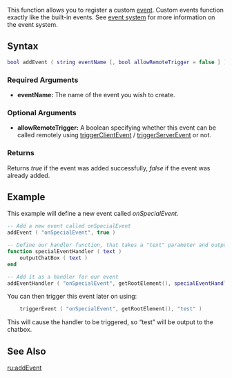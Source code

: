 This function allows you to register a custom [event](/docs/event.md "wikilink"). Custom events function exactly like the built-in events. See [event system](/docs/event_system.md "wikilink") for more information on the event system.

Syntax
------

``` lua
bool addEvent ( string eventName [, bool allowRemoteTrigger = false ] )   
```

### Required Arguments

-   **eventName:** The name of the event you wish to create.

### Optional Arguments

-   **allowRemoteTrigger:** A boolean specifying whether this event can be called remotely using [triggerClientEvent](/docs/triggerclientevent.md "wikilink") / [triggerServerEvent](/docs/triggerserverevent.md "wikilink") or not.

### Returns

Returns *true* if the event was added successfully, *false* if the event was already added.

Example
-------

This example will define a new event called *onSpecialEvent*.

``` lua
-- Add a new event called onSpecialEvent
addEvent ( "onSpecialEvent", true )

-- Define our handler function, that takes a "text" parameter and outputs it to the chatbox
function specialEventHandler ( text )
    outputChatBox ( text )
end

-- Add it as a handler for our event
addEventHandler ( "onSpecialEvent", getRootElement(), specialEventHandler )
```

You can then trigger this event later on using:

``` lua
    triggerEvent ( "onSpecialEvent", getRootElement(), "test" )
```

This will cause the handler to be triggered, so “test” will be output to the chatbox.

See Also
--------

[ru:addEvent](/docs/ru-addevent.md "wikilink")

